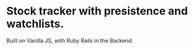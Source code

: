 # Stock tracker with presistence and watchlists.
Built on Vanilla JS, with Ruby Rails in the Backend.

